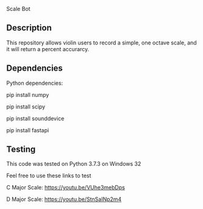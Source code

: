 Scale Bot

Description
-----------------------------------------------------------------------------------------------------------------------------------------------------------------------------------
This repository allows violin users to record a simple, one octave scale, and it will return a percent accurarcy. 

Dependencies
-----------------------------------------------------------------------------------------------------------------------------------------------------------------------------------
Python dependencies:

  pip install numpy

  pip install scipy

  pip install sounddevice

  pip install fastapi
  
Testing
-----------------------------------------------------------------------------------------------------------------------------------------------------------------------------------
This code was tested on Python 3.7.3 on Windows 32

Feel free to use these links to test

C Major Scale:
https://youtu.be/VUhe3mebDps

D Major Scale:
https://youtu.be/StnSaINp2m4
